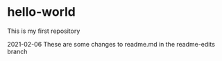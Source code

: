 # hello-world
This is my first repository

2021-02-06 These are some changes to readme.md in the readme-edits branch 
